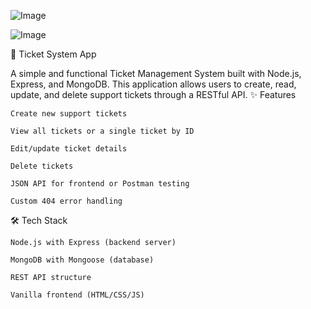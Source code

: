 
![Image](https://github.com/user-attachments/assets/3707c2bc-a623-427c-b1c1-0512f9492908)


![Image](https://github.com/user-attachments/assets/d2b2233f-89d1-4358-ae5b-c4f7c7e55a2b)

🎫 Ticket System App

A simple and functional Ticket Management System built with Node.js, Express, and MongoDB.
This application allows users to create, read, update, and delete support tickets through a RESTful API.
✨ Features

    Create new support tickets

    View all tickets or a single ticket by ID

    Edit/update ticket details

    Delete tickets

    JSON API for frontend or Postman testing

    Custom 404 error handling

🛠 Tech Stack

    Node.js with Express (backend server)

    MongoDB with Mongoose (database)

    REST API structure

    Vanilla frontend (HTML/CSS/JS)

